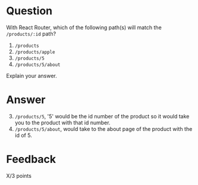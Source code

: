 # Question

With React Router, which of the following path(s) will match the `/products/:id` path?

1. `/products`
2. `/products/apple`
3. `/products/5`
4. `/products/5/about`

Explain your answer.

# Answer
3. `/products/5`, '5' would be the id number of the product so it would take you to the product with that id number.
4. `/products/5/about`, would take to the about page of the product with the id of 5.



# Feedback

X/3 points
